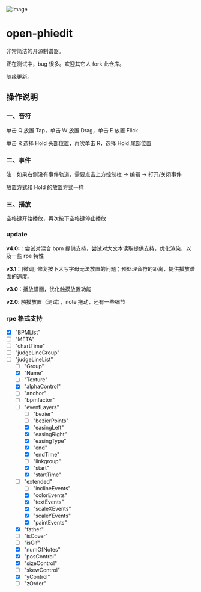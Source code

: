 ![image](![image](https://github.com/user-attachments/assets/1543f1e3-2c90-41b7-8ded-9b56add5631f)
)

# open-phiedit

非常简洁的开源制谱器。

正在测试中，bug 很多。欢迎其它人 fork 此仓库。

随缘更新。

## 操作说明

### 一、音符

单击 Q 放置 Tap，单击 W 放置 Drag，单击 E 放置 Flick

单击 R 选择 Hold 头部位置，再次单击 R，选择 Hold 尾部位置

### 二、事件

注：如果右侧没有事件轨道，需要点击上方控制栏 -> 编辑 -> 打开/关闭事件

放置方式和 Hold 的放置方式一样

### 三、播放

空格键开始播放，再次按下空格键停止播放

### update

**v4.0:**：尝试对混合 bpm 提供支持，尝试对大文本读取提供支持，优化渲染，以及一些 rpe 特性

**v3.1**：[微调] 修复按下大写字母无法放置的问题；预处理音符的距离，提供播放谱面的速度。

**v3.0**：播放谱面，优化触摸放置功能

**v2.0**: 触摸放置（测试），note 拖动，还有一些细节

### rpe 格式支持

- [x] "BPMList"
- [ ] "META"
- [ ] "chartTime"
- [ ] "judgeLineGroup"
- [ ] "judgeLineList"
  - [ ] "Group"
  - [x] "Name"
  - [ ] "Texture"
  - [x] "alphaControl"
  - [ ] "anchor"
  - [ ] "bpmfactor"
  - [ ] "eventLayers"
    - [ ] "bezier"
    - [ ] "bezierPoints"
    - [x] "easingLeft"
    - [x] "easingRight"
    - [x] "easingType"
    - [x] "end"
    - [x] "endTime"
    - [ ] "linkgroup"
    - [x] "start"
    - [x] "startTime"
  - [ ] "extended"
    - [ ] "inclineEvents"
    - [x] "colorEvents"
    - [x] "textEvents"
    - [x] "scaleXEvents"
    - [x] "scaleYEvents"
    - [x] "paintEvents"
  - [x] "father"
  - [ ] "isCover"
  - [ ] "isGif"
  - [x] "numOfNotes"
  - [x] "posControl"
  - [x] "sizeControl"
  - [ ] "skewControl"
  - [x] "yControl"
  - [ ] "zOrder"
